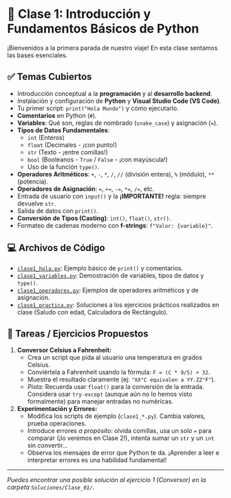 # 🏁 Clase 1: Introducción y Fundamentos Básicos de Python

¡Bienvenidos a la primera parada de nuestro viaje! En esta clase sentamos las bases esenciales.

## ✅ Temas Cubiertos

- Introducción conceptual a la **programación** y al **desarrollo backend**.
- Instalación y configuración de **Python** y **Visual Studio Code (VS Code)**.
- Tu primer script: `print("Hola Mundo")` y cómo ejecutarlo.
- **Comentarios** en Python (`#`).
- **Variables**: Qué son, reglas de nombrado (`snake_case`) y asignación (`=`).
- **Tipos de Datos Fundamentales**:
  - `int` (Enteros)
  - `float` (Decimales - ¡con punto!)
  - `str` (Texto - ¡entre comillas!)
  - `bool` (Booleanos - `True` / `False` - ¡con mayúscula!)
  - Uso de la función `type()`.
- **Operadores Aritméticos**: `+`, `-`, `*`, `/`, `//` (división entera), `%` (módulo), `**` (potencia).
- **Operadores de Asignación**: `=`, `+=`, `-=`, `*=`, `/=`, etc.
- Entrada de usuario con `input()` y la **¡IMPORTANTE!** regla: siempre devuelve `str`.
- Salida de datos con `print()`.
- **Conversión de Tipos (Casting)**: `int()`, `float()`, `str()`.
- Formateo de cadenas moderno con **f-strings**: `f"Valor: {variable}"`.

## 💻 Archivos de Código

- [`clase1_hola.py`](./clase1_hola.py): Ejemplo básico de `print()` y comentarios.
- [`clase1_variables.py`](./clase1_variables.py): Demostración de variables, tipos de datos y `type()`.
- [`clase1_operadores.py`](./clase1_operadores.py): Ejemplos de operadores aritméticos y de asignación.
- [`clase1_practica.py`](./clase1_practica.py): Soluciones a los ejercicios prácticos realizados en clase (Saludo con edad, Calculadora de Rectángulo).

## 🎯 Tareas / Ejercicios Propuestos

1.  **Conversor Celsius a Fahrenheit:**
    - Crea un script que pida al usuario una temperatura en grados Celsius.
    - Conviértela a Fahrenheit usando la fórmula: `F = (C * 9/5) + 32`.
    - Muestra el resultado claramente (ej: `"XX°C equivalen a YY.ZZ°F"`).
    - _Pista:_ Recuerda usar `float()` para la conversión de la entrada. Considera usar `try-except` (aunque aún no lo hemos visto formalmente) para manejar entradas no numéricas.
2.  **Experimentación y Errores:**
    - Modifica los scripts de ejemplo (`clase1_*.py`). Cambia valores, prueba operaciones.
    - Introduce errores _a propósito_: olvida comillas, usa un solo `=` para comparar (¡lo veremos en Clase 2!), intenta sumar un `str` y un `int` sin convertir...
    - Observa los mensajes de error que Python te da. ¡Aprender a leer e interpretar errores es una habilidad fundamental!

---

_Puedes encontrar una posible solución al ejercicio 1 (Conversor) en la carpeta `Soluciones/Clase_01/`._
